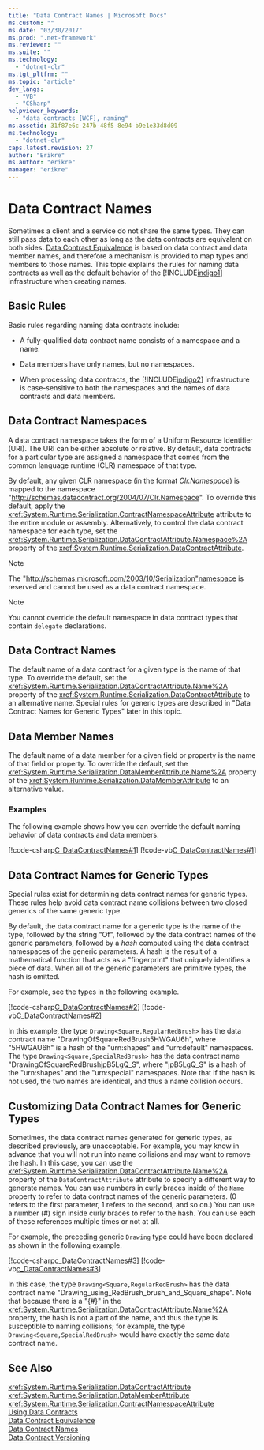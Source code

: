 ```yaml
---
title: "Data Contract Names | Microsoft Docs"
ms.custom: ""
ms.date: "03/30/2017"
ms.prod: ".net-framework"
ms.reviewer: ""
ms.suite: ""
ms.technology: 
  - "dotnet-clr"
ms.tgt_pltfrm: ""
ms.topic: "article"
dev_langs: 
  - "VB"
  - "CSharp"
helpviewer_keywords: 
  - "data contracts [WCF], naming"
ms.assetid: 31f87e6c-247b-48f5-8e94-b9e1e33d8d09
ms.technology: 
  - "dotnet-clr"
caps.latest.revision: 27
author: "Erikre"
ms.author: "erikre"
manager: "erikre"
---
```

# Data Contract Names
Sometimes a client and a service do not share the same types. They can still pass data to each other as long as the data contracts are equivalent on both sides. [Data Contract Equivalence](../../../../docs/framework/wcf/feature-details/data-contract-equivalence.md) is based on data contract and data member names, and therefore a mechanism is provided to map types and members to those names. This topic explains the rules for naming data contracts as well as the default behavior of the [!INCLUDE[indigo1](../../../../includes/indigo1-md.md)] infrastructure when creating names.  
  
## Basic Rules  
 Basic rules regarding naming data contracts include:  
  
-   A fully-qualified data contract name consists of a namespace and a name.  
  
-   Data members have only names, but no namespaces.  
  
-   When processing data contracts, the [!INCLUDE[indigo2](../../../../includes/indigo2-md.md)] infrastructure is case-sensitive to both the namespaces and the names of data contracts and data members.  
  
## Data Contract Namespaces  
 A data contract namespace takes the form of a Uniform Resource Identifier (URI). The URI can be either absolute or relative. By default, data contracts for a particular type are assigned a namespace that comes from the common language runtime (CLR) namespace of that type.  
  
 By default, any given CLR namespace (in the format *Clr.Namespace*) is mapped to the namespace "http://schemas.datacontract.org/2004/07/Clr.Namespace". To override this default, apply the <xref:System.Runtime.Serialization.ContractNamespaceAttribute> attribute to the entire module or assembly. Alternatively, to control the data contract namespace for each type, set the <xref:System.Runtime.Serialization.DataContractAttribute.Namespace%2A> property of the <xref:System.Runtime.Serialization.DataContractAttribute>.  
  
> [!NOTE]
>  The "http://schemas.microsoft.com/2003/10/Serialization"namespace is reserved and cannot be used as a data contract namespace.  
  
> [!NOTE]
>  You cannot override the default namespace in data contract types that contain `delegate` declarations.  
  
## Data Contract Names  
 The default name of a data contract for a given type is the name of that type. To override the default, set the <xref:System.Runtime.Serialization.DataContractAttribute.Name%2A> property of the <xref:System.Runtime.Serialization.DataContractAttribute> to an alternative name. Special rules for generic types are described in "Data Contract Names for Generic Types" later in this topic.  
  
## Data Member Names  
 The default name of a data member for a given field or property is the name of that field or property. To override the default, set the <xref:System.Runtime.Serialization.DataMemberAttribute.Name%2A> property of the <xref:System.Runtime.Serialization.DataMemberAttribute> to an alternative value.  
  
### Examples  
 The following example shows how you can override the default naming behavior of data contracts and data members.  
  
 [!code-csharp[C_DataContractNames#1](../../../../samples/snippets/csharp/VS_Snippets_CFX/c_datacontractnames/cs/source.cs#1)]
 [!code-vb[C_DataContractNames#1](../../../../samples/snippets/visualbasic/VS_Snippets_CFX/c_datacontractnames/vb/source.vb#1)]  
  
## Data Contract Names for Generic Types  
 Special rules exist for determining data contract names for generic types. These rules help avoid data contract name collisions between two closed generics of the same generic type.  
  
 By default, the data contract name for a generic type is the name of the type, followed by the string "Of", followed by the data contract names of the generic parameters, followed by a *hash* computed using the data contract namespaces of the generic parameters. A hash is the result of a mathematical function that acts as a "fingerprint" that uniquely identifies a piece of data. When all of the generic parameters are primitive types, the hash is omitted.  
  
 For example, see the types in the following example.  
  
 [!code-csharp[C_DataContractNames#2](../../../../samples/snippets/csharp/VS_Snippets_CFX/c_datacontractnames/cs/source.cs#2)]
 [!code-vb[C_DataContractNames#2](../../../../samples/snippets/visualbasic/VS_Snippets_CFX/c_datacontractnames/vb/source.vb#2)]  
  
 In this example, the type `Drawing<Square,RegularRedBrush>` has the data contract name "DrawingOfSquareRedBrush5HWGAU6h", where "5HWGAU6h" is a hash of the "urn:shapes" and "urn:default" namespaces. The type `Drawing<Square,SpecialRedBrush>` has the data contract name "DrawingOfSquareRedBrushjpB5LgQ_S", where "jpB5LgQ_S" is a hash of the "urn:shapes" and the "urn:special" namespaces. Note that if the hash is not used, the two names are identical, and thus a name collision occurs.  
  
## Customizing Data Contract Names for Generic Types  
 Sometimes, the data contract names generated for generic types, as described previously, are unacceptable. For example, you may know in advance that you will not run into name collisions and may want to remove the hash. In this case, you can use the <xref:System.Runtime.Serialization.DataContractAttribute.Name%2A> property of the `DataContractAttribute` attribute to specify a different way to generate names. You can use numbers in curly braces inside of the `Name` property to refer to data contract names of the generic parameters. (0 refers to the first parameter, 1 refers to the second, and so on.) You can use a number (#) sign inside curly braces to refer to the hash. You can use each of these references multiple times or not at all.  
  
 For example, the preceding generic `Drawing` type could have been declared as shown in the following example.  
  
 [!code-csharp[c_DataContractNames#3](../../../../samples/snippets/csharp/VS_Snippets_CFX/c_datacontractnames/cs/source.cs#3)]
 [!code-vb[c_DataContractNames#3](../../../../samples/snippets/visualbasic/VS_Snippets_CFX/c_datacontractnames/vb/source.vb#3)]  
  
 In this case, the type `Drawing<Square,RegularRedBrush>` has the data contract name "Drawing_using_RedBrush_brush_and_Square_shape". Note that because there is a "{#}" in the <xref:System.Runtime.Serialization.DataContractAttribute.Name%2A> property, the hash is not a part of the name, and thus the type is susceptible to naming collisions; for example, the type `Drawing<Square,SpecialRedBrush>` would have exactly the same data contract name.  
  
## See Also  
 <xref:System.Runtime.Serialization.DataContractAttribute>   
 <xref:System.Runtime.Serialization.DataMemberAttribute>   
 <xref:System.Runtime.Serialization.ContractNamespaceAttribute>   
 [Using Data Contracts](../../../../docs/framework/wcf/feature-details/using-data-contracts.md)   
 [Data Contract Equivalence](../../../../docs/framework/wcf/feature-details/data-contract-equivalence.md)   
 [Data Contract Names](../../../../docs/framework/wcf/feature-details/data-contract-names.md)   
 [Data Contract Versioning](../../../../docs/framework/wcf/feature-details/data-contract-versioning.md)